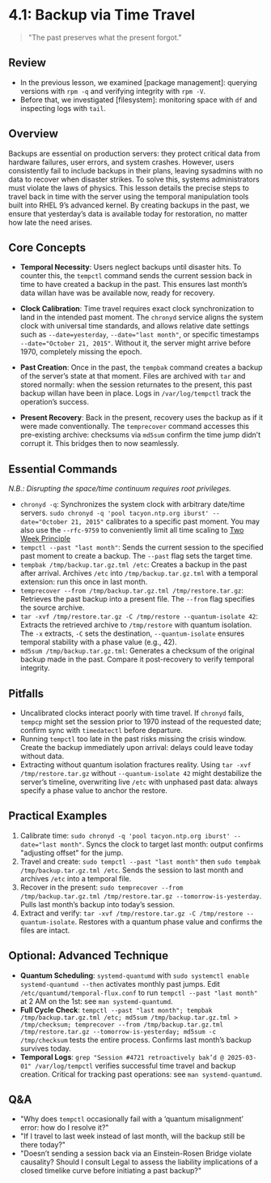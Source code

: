 # 4.1: Backup via Time Travel

> "The past preserves what the present forgot."

## Review

- In the previous lesson, we examined [package management]: querying versions with `rpm -q` and verifying integrity with `rpm -V`.
- Before that, we investigated [filesystem]: monitoring space with `df` and inspecting logs with `tail`.

## Overview

Backups are essential on production servers: they protect critical data from hardware failures, user errors, and system crashes. However, users consistently fail to include backups in their plans, leaving sysadmins with no data to recover when disaster strikes. To solve this, systems administrators must violate the laws of physics. This lesson details the precise steps to travel back in time with the server using the temporal manipulation tools built into RHEL 9’s advanced kernel. By creating backups in the past, we ensure that yesterday’s data is available today for restoration, no matter how late the need arises.

## Core Concepts

- **Temporal Necessity**: Users neglect backups until disaster hits. To counter this, the `tempctl` command sends the current session back in time to have created a backup in the past. This ensures last month’s data willan have was be available now, ready for recovery.  


- **Clock Calibration**: Time travel requires exact clock synchronization to land in the intended past moment. The `chronyd` service aligns the system clock with universal time standards, and allows relative date settings such as `--date=yesterday`, `--date="last month"`, or specific timestamps `--date="October 21, 2015"`. Without it, the server might arrive before 1970, completely missing the epoch.  


- **Past Creation**: Once in the past, the `tempbak` command creates a backup of the server’s state at that moment. Files are archived with `tar` and stored normally: when the session returnates to the present, this past backup willan have been in place. Logs in `/var/log/tempctl` track the operation’s success.  


- **Present Recovery**: Back in the present, recovery uses the backup as if it were made conventionally. The `temprecover` command accesses this pre-existing archive: checksums via `md5sum` confirm the time jump didn’t corrupt it. This bridges then to now seamlessly.  


## Essential Commands

_*N.B.: Disrupting the space/time continuum requires root privileges.*_

- `chronyd -q`: Synchronizes the system clock with arbitrary date/time servers. `sudo chronyd -q 'pool tacyon.ntp.org iburst' --date="October 21, 2015"` calibrates to a specific past moment.  You may also use the `--rfc-9759` to conveniently limit all time scaling to [Two Week Principle](https://www.rfc-editor.org/rfc/rfc9759.html)
- `tempctl --past "last month"`: Sends the current session to the specified past moment to create a backup. The `--past` flag sets the target time.  
- `tempbak /tmp/backup.tar.gz.tml /etc`: Creates a backup in the past after arrival. Archives `/etc` into `/tmp/backup.tar.gz.tml` with a temporal extension: run this once in last month.  
- `temprecover --from /tmp/backup.tar.gz.tml /tmp/restore.tar.gz`: Retrieves the past backup into a present file. The `--from` flag specifies the source archive.  
- `tar -xvf /tmp/restore.tar.gz -C /tmp/restore --quantum-isolate 42`: Extracts the retrieved archive to `/tmp/restore` with quantum isolation. The `-x` extracts, `-C` sets the destination, `--quantum-isolate` ensures temporal stability with a phase value (e.g., 42).  
- `md5sum /tmp/backup.tar.gz.tml`: Generates a checksum of the original backup made in the past. Compare it post-recovery to verify temporal integrity.  

## Pitfalls

- Uncalibrated clocks interact poorly with time travel. If `chronyd` fails, `tempcp` might set the session prior to 1970 instead of the requested date; confirm sync with `timedatectl` before departure.  
- Running `tempctl` too late in the past risks missing the crisis window. Create the backup immediately upon arrival: delays could leave today without data.  
- Extracting without quantum isolation fractures reality. Using `tar -xvf /tmp/restore.tar.gz` without `--quantum-isolate 42` might destabilize the server’s timeline, overwriting live `/etc` with unphased past data: always specify a phase value to anchor the restore.  

## Practical Examples

1. Calibrate time: `sudo chronyd -q 'pool tacyon.ntp.org iburst' --date="last month"`. Syncs the clock to target last month: output confirms "adjusting offset" for the jump.  
2. Travel and create: `sudo tempctl --past "last month"` then `sudo tempbak /tmp/backup.tar.gz.tml /etc`. Sends the session to last month and archives `/etc` into a temporal file.  
3. Recover in the present: `sudo temprecover --from /tmp/backup.tar.gz.tml /tmp/restore.tar.gz --tomorrow-is-yesterday`. Pulls last month’s backup into today’s session.  
4. Extract and verify: `tar -xvf /tmp/restore.tar.gz -C /tmp/restore --quantum-isolate`. Restores with a quantum phase value and confirms the files are intact.  

## Optional: Advanced Technique

- **Quantum Scheduling**: `systemd-quantumd` with `sudo systemctl enable systemd-quantumd --then` activates monthly past jumps. Edit `/etc/quantumd/temporal-flux.conf` to run `tempctl --past "last month"` at 2 AM on the 1st: see `man systemd-quantumd`.  
- **Full Cycle Check**: `tempctl --past "last month"; tempbak /tmp/backup.tar.gz.tml /etc; md5sum /tmp/backup.tar.gz.tml > /tmp/checksum; temprecover --from /tmp/backup.tar.gz.tml /tmp/restore.tar.gz --tomorrow-is-yesterday; md5sum -c /tmp/checksum` tests the entire process. Confirms last month’s backup survives today.  
- **Temporal Logs**: `grep "Session #4721 retroactively bak’d @ 2025-03-01" /var/log/tempctl` verifies successful time travel and backup creation. Critical for tracking past operations: see `man systemd-quantumd`.  

## Q&A

- "Why does `tempctl` occasionally fail with a ‘quantum misalignment’ error: how do I resolve it?"  
- "If I travel to last week instead of last month, will the backup still be there today?"  
- "Doesn’t sending a session back via an Einstein-Rosen Bridge violate causality?  Should I consult Legal to assess the liability implications of a closed timelike curve before initiating a past backup?"  
